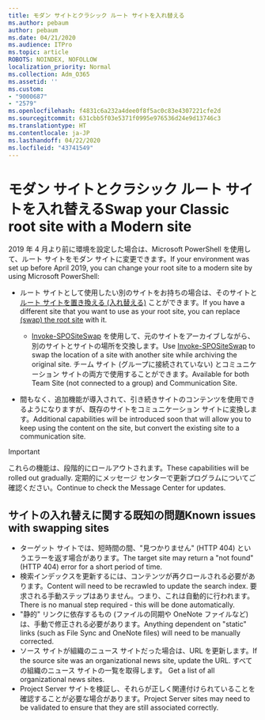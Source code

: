 ```yaml
---
title: モダン サイトとクラシック ルート サイトを入れ替える
ms.author: pebaum
author: pebaum
ms.date: 04/21/2020
ms.audience: ITPro
ms.topic: article
ROBOTS: NOINDEX, NOFOLLOW
localization_priority: Normal
ms.collection: Adm_O365
ms.assetid: ''
ms.custom:
- "9000687"
- "2579"
ms.openlocfilehash: f4831c6a232a4dee0f8f5ac0c83e4307221cfe2d
ms.sourcegitcommit: 631cbb5f03e5371f0995e976536d24e9d13746c3
ms.translationtype: HT
ms.contentlocale: ja-JP
ms.lasthandoff: 04/22/2020
ms.locfileid: "43741549"
---
```

# <a name="swap-your-classic-root-site-with-a-modern-site"></a><span data-ttu-id="89217-102">モダン サイトとクラシック ルート サイトを入れ替える</span><span class="sxs-lookup"><span data-stu-id="89217-102">Swap your Classic root site with a Modern site</span></span>

<span data-ttu-id="89217-103">2019 年 4 月より前に環境を設定した場合は、Microsoft PowerShell を使用して、ルート サイトをモダン サイトに変更できます。</span><span class="sxs-lookup"><span data-stu-id="89217-103">If your environment was set up before April 2019, you can change your root site to a modern site by using Microsoft PowerShell:</span></span>

- <span data-ttu-id="89217-104">ルート サイトとして使用したい別のサイトをお持ちの場合は、そのサイトと[ルート サイトを置き換える (入れ替える)](https://docs.microsoft.com/sharepoint/modern-root-site) ことができます。</span><span class="sxs-lookup"><span data-stu-id="89217-104">If you have a different site that you want to use as your root site, you can replace [(swap) the root site](https://docs.microsoft.com/sharepoint/modern-root-site) with it.</span></span> 
    - <span data-ttu-id="89217-105">[Invoke-SPOSiteSwap](https://docs.microsoft.com/powershell/module/sharepoint-online/invoke-spositeswap?view=sharepoint-ps) を使用して、元のサイトをアーカイブしながら、別のサイトとサイトの場所を交換します。</span><span class="sxs-lookup"><span data-stu-id="89217-105">Use [Invoke-SPOSiteSwap](https://docs.microsoft.com/powershell/module/sharepoint-online/invoke-spositeswap?view=sharepoint-ps) to swap the location of a site with another site while archiving the original site.</span></span> <span data-ttu-id="89217-106">チーム サイト (グループに接続されていない) とコミュニケーション サイトの両方で使用することができます。</span><span class="sxs-lookup"><span data-stu-id="89217-106">Available for both Team Site (not connected to a group) and Communication Site.</span></span> 

- <span data-ttu-id="89217-107">間もなく、追加機能が導入されて、引き続きサイトのコンテンツを使用できるようになりますが、既存のサイトをコミュニケーション サイトに変換します。</span><span class="sxs-lookup"><span data-stu-id="89217-107">Additional capabilities will be introduced soon that will allow you to keep using the content on the site, but convert the existing site to a communication site.</span></span> 
>[!Important]
><span data-ttu-id="89217-108">これらの機能は、段階的にロールアウトされます。</span><span class="sxs-lookup"><span data-stu-id="89217-108">These capabilities will be rolled out gradually.</span></span> <span data-ttu-id="89217-109">定期的にメッセージ センターで更新プログラムについてご確認ください。</span><span class="sxs-lookup"><span data-stu-id="89217-109">Continue to check the Message Center for updates.</span></span> 

## <a name="known-issues-with-swapping-sites"></a><span data-ttu-id="89217-110">サイトの入れ替えに関する既知の問題</span><span class="sxs-lookup"><span data-stu-id="89217-110">Known issues with swapping sites</span></span>

- <span data-ttu-id="89217-111">ターゲット サイトでは、短時間の間、"見つかりません" (HTTP 404) というエラーを返す場合があります。</span><span class="sxs-lookup"><span data-stu-id="89217-111">The target site may return a "not found" (HTTP 404) error for a short period of time.</span></span>
- <span data-ttu-id="89217-112">検索インデックスを更新するには、コンテンツが再クロールされる必要があります。</span><span class="sxs-lookup"><span data-stu-id="89217-112">Content will need to be recrawled to update the search index.</span></span> <span data-ttu-id="89217-113">要求される手動ステップはありません。つまり、これは自動的に行われます。</span><span class="sxs-lookup"><span data-stu-id="89217-113">There is no manual step required - this will be done automatically.</span></span>
- <span data-ttu-id="89217-114">"静的" リンクに依存するもの (ファイルの同期や OneNote ファイルなど) は、手動で修正される必要があります。</span><span class="sxs-lookup"><span data-stu-id="89217-114">Anything dependent on "static" links (such as File Sync and OneNote files) will need to be manually corrected.</span></span>
- <span data-ttu-id="89217-115">ソース サイトが組織のニュース サイトだった場合は、URL を更新します。</span><span class="sxs-lookup"><span data-stu-id="89217-115">If the source site was an organizational news site, update the URL.</span></span><span data-ttu-id="89217-116"> すべての組織のニュース サイトの一覧を取得します。</span><span class="sxs-lookup"><span data-stu-id="89217-116"> Get a list of all organizational news sites.</span></span>
- <span data-ttu-id="89217-117">Project Server サイトを検証し、それらが正しく関連付けられていることを確認することが必要な場合があります。</span><span class="sxs-lookup"><span data-stu-id="89217-117">Project Server sites may need to be validated to ensure that they are still associated correctly.</span></span>
